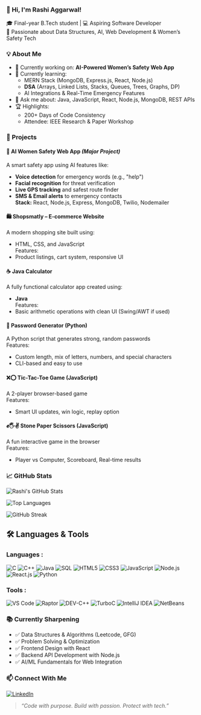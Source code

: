 ### 👋 Hi, I'm Rashi Aggarwal!

🎓 Final-year B.Tech student | 💻 Aspiring Software Developer  
🔬 Passionate about Data Structures, AI, Web Development & Women’s Safety Tech


### 💡 About Me
- 🔭 Currently working on: **AI-Powered Women’s Safety Web App**
- 🌱 Currently learning:  
  - MERN Stack (MongoDB, Express.js, React, Node.js)  
  - **DSA** (Arrays, Linked Lists, Stacks, Queues, Trees, Graphs, DP)  
  - AI Integrations & Real-Time Emergency Features  
- 💬 Ask me about: Java, JavaScript, React, Node.js, MongoDB, REST APIs
- 🏆 Highlights:  
  - 200+ Days of Code Consistency  
  - Attendee: IEEE Research & Paper Workshop  

### 🚀 Projects

#### 🚨 AI Women Safety Web App *(Major Project)*
A smart safety app using AI features like:
- **Voice detection** for emergency words (e.g., "help")
- **Facial recognition** for threat verification
- **Live GPS tracking** and safest route finder
- **SMS & Email alerts** to emergency contacts  
**Stack:** React, Node.js, Express, MongoDB, Twilio, Nodemailer

#### 🛍️ Shopsmatly – E-commerce Website
A modern shopping site built using:
- HTML, CSS, and JavaScript  
Features:
- Product listings, cart system, responsive UI

#### ☕ Java Calculator
A fully functional calculator app created using:
- **Java**  
Features:
- Basic arithmetic operations with clean UI (Swing/AWT if used)

#### 🔐 Password Generator (Python)
A Python script that generates strong, random passwords  
Features:
- Custom length, mix of letters, numbers, and special characters  
- CLI-based and easy to use

#### ❌⭕ Tic-Tac-Toe Game (JavaScript)
A 2-player browser-based game  
Features:
- Smart UI updates, win logic, replay option

#### ✊🖐✌️ Stone Paper Scissors (JavaScript)
A fun interactive game in the browser  
Features:
- Player vs Computer, Scoreboard, Real-time results

### 📈 GitHub Stats
![Rashi's GitHub Stats](https://github-readme-stats.vercel.app/api?username=rashiaggarwal06&show_icons=true&theme=default)

![Top Languages](https://github-readme-stats.vercel.app/api/top-langs/?username=rashiaggarwal06&layout=compact)

![GitHub Streak](https://streak-stats.demolab.com?user=rashiaggarwal06&theme=default) 

## 🛠️ Languages & Tools

### Languages :
![C](https://img.shields.io/badge/C-00599C?style=for-the-badge&logo=c&logoColor=white)
![C++](https://img.shields.io/badge/C++-00599C?style=for-the-badge&logo=cplusplus&logoColor=white)
![Java](https://img.shields.io/badge/Java-007396?style=for-the-badge&logo=java&logoColor=white)
![SQL](https://img.shields.io/badge/SQL-4479A1?style=for-the-badge&logo=mysql&logoColor=white)
![HTML5](https://img.shields.io/badge/HTML5-E34F26?style=for-the-badge&logo=html5&logoColor=white)
![CSS3](https://img.shields.io/badge/CSS3-1572B6?style=for-the-badge&logo=css3&logoColor=white)
![JavaScript](https://img.shields.io/badge/JavaScript-F7DF1E?style=for-the-badge&logo=javascript&logoColor=black)
![Node.js](https://img.shields.io/badge/Node.js-339933?style=for-the-badge&logo=nodedotjs&logoColor=white)
![React.js](https://img.shields.io/badge/React.js-61DAFB?style=for-the-badge&logo=react&logoColor=black)
![Python](https://img.shields.io/badge/Python-3776AB?style=for-the-badge&logo=python&logoColor=white)

### Tools :
![VS Code](https://img.shields.io/badge/VS%20Code-007ACC?style=for-the-badge&logo=visualstudiocode&logoColor=white)
![Raptor](https://img.shields.io/badge/RAPTOR-FF0000?style=for-the-badge)
![DEV-C++](https://img.shields.io/badge/Dev--C++-0074C1?style=for-the-badge)
![TurboC](https://img.shields.io/badge/TurboC-0074C1?style=for-the-badge)
![IntelliJ IDEA](https://img.shields.io/badge/IntelliJ%20IDEA-000000?style=for-the-badge&logo=intellijidea&logoColor=white)
![NetBeans](https://img.shields.io/badge/NetBeans-1B6AC6?style=for-the-badge&logo=apache-netbeans-ide&logoColor=white)

### 📚 Currently Sharpening
- ✅ Data Structures & Algorithms (Leetcode, GFG)
- ✅ Problem Solving & Optimization
- ✅ Frontend Design with React
- ✅ Backend API Development with Node.js
- ✅ AI/ML Fundamentals for Web Integration

### 📫 Connect With Me
[![LinkedIn](https://img.shields.io/badge/LinkedIn-blue?logo=linkedin)](https://www.linkedin.com/in/rashiaggarwal06/)  

> *“Code with purpose. Build with passion. Protect with tech.”*
